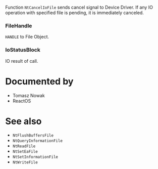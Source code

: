 Function `NtCancelIoFile` sends cancel signal to Device Driver. If any IO operation with specified file is pending, it is immediately canceled.

### FileHandle

`HANDLE` to File Object.

### IoStatusBlock

IO result of call.

# Documented by

* Tomasz Nowak
* ReactOS

# See also

* `NtFlushBuffersFile`
* `NtQueryInformationFile`
* `NtReadFile`
* `NtSetEaFile`
* `NtSetInformationFile`
* `NtWriteFile`
